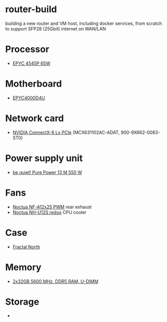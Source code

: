 # router-build
building a new router and VM host, including docker services, from scratch to support SFP28 (25Gbit) internet on WAN/LAN

# Processor
- [EPYC 4545P 65W](https://www.digitec.ch/it/s1/product/amd-epyc-4545p-3-ghz-16-kerne-32-t-am5-3-ghz-16-core-processore-59946153)

# Motherboard
- [EPYC4000D4U](https://www.asrockrack.com/general/productdetail.asp?Model=EPYC4000D4U#Specifications)

# Network card
- [NVIDIA ConnectX-6 Lx PCIe](900-9X662-0083-ST0) (MCX631102AC-ADAT, 900-9X662-0083-ST0)

# Power supply unit
- [be quiet! Pure Power 13 M 550 W](https://www.digitec.ch/it/s1/product/be-quiet-pure-power-13-m-550-w-alimentatore-pc-58966180?utm_campaign=preisvergleich&utm_source=toppreise&utm_medium=cpc)

# Fans
- [Noctua NF-A12x25 PWM](https://www.digitec.ch/it/s1/product/noctua-nf-a12x25-pwm-120-mm-1-x-ventola-pc-9161307) rear exhaust
- [Noctua NH-U12S redux](https://www.digitec.ch/it/s1/product/noctua-nh-u12s-redux-158-mm-dissipatore-cpu-15791292) CPU cooler

# Case
- [Fractal North](https://www.digitec.ch/it/s1/product/fractal-nord-atx-matx-mini-itx-case-pc-23351237?shid=2125429)

# Memory
- [2x32GB 5600 MHz, DDR5 RAM, U-DIMM](https://www.digitec.ch/en/s1/product/crucial-mtc20c2085s1ec56br-1-x-32gb-5600-mhz-ddr5-ram-u-dimm-ram-46646061)

# Storage
- 
